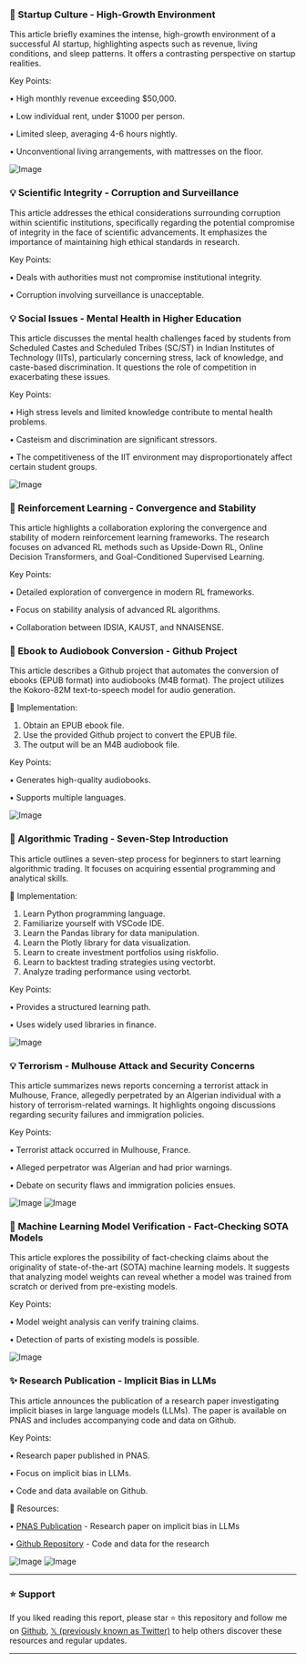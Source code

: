 ### 🤖 Startup Culture -  High-Growth Environment

This article briefly examines the intense, high-growth environment of a successful AI startup, highlighting aspects such as revenue, living conditions, and sleep patterns.  It offers a contrasting perspective on startup realities.

Key Points:

• High monthly revenue exceeding $50,000.


• Low individual rent, under $1000 per person.


• Limited sleep, averaging 4-6 hours nightly.


• Unconventional living arrangements, with mattresses on the floor.


![Image](https://pbs.twimg.com/media/GkfcomyXMAAKURg?format=jpg&name=small)


### 💡 Scientific Integrity - Corruption and Surveillance

This article addresses the ethical considerations surrounding corruption within scientific institutions, specifically regarding the potential compromise of integrity in the face of scientific advancements. It emphasizes the importance of maintaining high ethical standards in research.

Key Points:

•  Deals with authorities must not compromise institutional integrity.


•  Corruption involving surveillance is unacceptable.


### 💡 Social Issues - Mental Health in Higher Education

This article discusses the mental health challenges faced by students from Scheduled Castes and Scheduled Tribes (SC/ST) in Indian Institutes of Technology (IITs), particularly concerning stress, lack of knowledge, and caste-based discrimination. It questions the role of competition in exacerbating these issues.

Key Points:

•  High stress levels and limited knowledge contribute to mental health problems.


•  Casteism and discrimination are significant stressors.


•  The competitiveness of the IIT environment may disproportionately affect certain student groups.


![Image](https://pbs.twimg.com/ext_tw_video_thumb/1893591742575792128/pu/img/rdq9QF0fkD4sFuep.jpg)


### 🤖 Reinforcement Learning - Convergence and Stability

This article highlights a collaboration exploring the convergence and stability of modern reinforcement learning frameworks.  The research focuses on advanced RL methods such as Upside-Down RL, Online Decision Transformers, and Goal-Conditioned Supervised Learning.

Key Points:

• Detailed exploration of convergence in modern RL frameworks.


• Focus on stability analysis of advanced RL algorithms.


• Collaboration between IDSIA, KAUST, and NNAISENSE.



### 🚀 Ebook to Audiobook Conversion - Github Project

This article describes a Github project that automates the conversion of ebooks (EPUB format) into audiobooks (M4B format).  The project utilizes the Kokoro-82M text-to-speech model for audio generation.


🚀 Implementation:

1. Obtain an EPUB ebook file.
2. Use the provided Github project to convert the EPUB file.
3. The output will be an M4B audiobook file.


Key Points:

• Generates high-quality audiobooks.


• Supports multiple languages.



![Image](https://pbs.twimg.com/media/GkWJnP6aoAAvpnL?format=jpg&name=small)


### 🚀 Algorithmic Trading - Seven-Step Introduction

This article outlines a seven-step process for beginners to start learning algorithmic trading. It focuses on acquiring essential programming and analytical skills.

🚀 Implementation:

1. Learn Python programming language.
2. Familiarize yourself with VSCode IDE.
3. Learn the Pandas library for data manipulation.
4. Learn the Plotly library for data visualization.
5. Learn to create investment portfolios using riskfolio.
6. Learn to backtest trading strategies using vectorbt.
7. Analyze trading performance using vectorbt.


Key Points:

• Provides a structured learning path.


• Uses widely used libraries in finance.


![Image](https://pbs.twimg.com/media/GkU6uDdXkAExjeY?format=png&name=small)


### 💡 Terrorism - Mulhouse Attack and Security Concerns

This article summarizes news reports concerning a terrorist attack in Mulhouse, France, allegedly perpetrated by an Algerian individual with a history of terrorism-related warnings.  It highlights ongoing discussions regarding security failures and immigration policies.


Key Points:

• Terrorist attack occurred in Mulhouse, France.


• Alleged perpetrator was Algerian and had prior warnings.


• Debate on security flaws and immigration policies ensues.


![Image](https://pbs.twimg.com/media/GkaiaBxXQAEIHEA.jpg)
![Image](https://pbs.twimg.com/ext_tw_video_thumb/1893374123377557504/pu/img/nneYkv5pH1OOX0_9.jpg)


### 🤖 Machine Learning Model Verification - Fact-Checking SOTA Models

This article explores the possibility of fact-checking claims about the originality of state-of-the-art (SOTA) machine learning models.  It suggests that analyzing model weights can reveal whether a model was trained from scratch or derived from pre-existing models.

Key Points:

• Model weight analysis can verify training claims.


• Detection of parts of existing models is possible.


![Image](https://pbs.twimg.com/media/GkQFP7_XQAAH9Qx?format=png&name=small)


### ✨ Research Publication - Implicit Bias in LLMs

This article announces the publication of a research paper investigating implicit biases in large language models (LLMs). The paper is available on PNAS and includes accompanying code and data on Github.

Key Points:

• Research paper published in PNAS.


• Focus on implicit bias in LLMs.


• Code and data available on Github.


🔗 Resources:

• [PNAS Publication](http://pnas.org/doi/10.1073/pnas.2416228122) - Research paper on implicit bias in LLMs


• [Github Repository](https://github.com/baixuechunzi/llm-implicit-bias) - Code and data for the research


![Image](https://pbs.twimg.com/media/GkRcCfiWwAAZlzd?format=jpg&name=small)
![Image](https://pbs.twimg.com/media/GNnluJ2XUAA-hmq?format=png&name=240x240)


---

### ⭐️ Support

If you liked reading this report, please star ⭐️ this repository and follow me on [Github](https://github.com/Drix10), [𝕏 (previously known as Twitter)](https://x.com/DRIX_10_) to help others discover these resources and regular updates.

---
